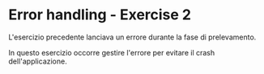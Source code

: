 # Error handling - Exercise 2
L'esercizio precedente lanciava un errore durante la fase di prelevamento. 

In questo esercizio occorre gestire l'errore per evitare il crash dell'applicazione.